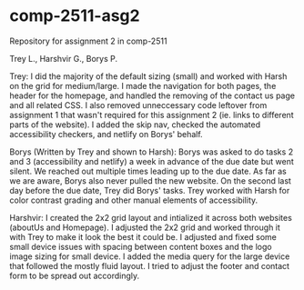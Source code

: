 # comp-2511-asg2
Repository for assignment 2 in comp-2511

Trey L., Harshvir G., Borys P.

Trey: I did the majority of the default sizing (small) and worked with Harsh on the grid for medium/large. I made the navigation for both pages, the header for the homepage, and handled the removing of the contact us page and all related CSS. I also removed unneccessary code leftover from assignment 1 that wasn't required for this assignment 2 (ie. links to different parts of the website). I added the skip nav, checked the automated accessibility checkers, and netlify on Borys' behalf. 

Borys (Written by Trey and shown to Harsh):
Borys was asked to do tasks 2 and 3 (accessibility and netlify) a week in advance of the due date but went silent. We reached out multiple times leading up to the due date. As far as we are aware, Borys also never pulled the new website. On the second last day before the due date, Trey did Borys' tasks. Trey worked with Harsh for color contrast grading and other manual elements of accessibility.

Harshvir:
I created the 2x2 grid layout and intialized it across both websites (aboutUs and Homepage). I adjusted the 2x2 grid and worked through it with Trey to make it look the best it could be. I adjusted and fixed some small device issues with spacing between content boxes and the logo image sizing for small device. I added the media query for the large device that followed the mostly fluid layout. I tried to adjust the footer and contact form to be spread out accordingly. 